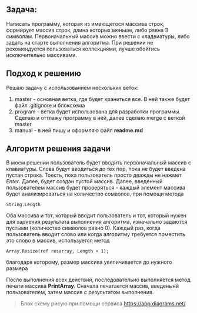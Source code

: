 ## Задача:
Написать программу, которая из имеющегося массива строк, формирует массив строк, длина которых меньше, либо равна 3 символам. Первоначальный массив можно ввести с кладвиатуры, либо задать на старте выполнения алгоритма. При решении не рекомендуется пользоваться коллекциями, лучше обойтись исключительно массивами.

## Подход к решению
Решаю задачу с использованием нескольких веток:
1. master - основная ветка, где будет храниться все. В ней также будет файл .gitignore и блоксхема
2. program - ветка будет использована для разработки программы. Сделаю и оттлажу программу в ней, далее сделаю merge с веткой master
3. manual - в ней пишу и оформляю файл **readme.md**

## Алгоритм решения задачи
В моем решении пользователь будет вводить первоначальный массив с клавиатуры. Слова будут вводиться до тех пор, пока не будет введена пустая строка. Тоесть, пока пользователь просто дважды не нажмет *Enter*.
Далее, будет создан пустой массив.
Далее, введенный пользователем массив будет проверяться - каждый элемент массива будет анализироваться на количество сомволов, при помощи метода

    String.Length

Оба массива и тот, который вводит пользователь и тот, который нужен для харнения результата выполнения алгоритма, изначально задаются пустыми (количество символов равно 0). Каждый раз, когда пользователь вводит слово или когда алгоритму требуется поместить это слово в массив, используется метод

    Array.Resize(ref resarray, Length + 1);

благодаря которому, размер массива увеличивается до нужного размера

После выполнения всех действий, последовательно выполняется метод печати массива **PrintArray**. Сначала печатается массив, введенынй пользователем, затем массив с результатом выполнения.

> Блок схему рисую при помощи сервиса https://app.diagrams.net/